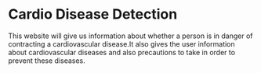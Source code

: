 # Cardio Disease Detection
This website will give us information about whether a person is in danger of contracting a cardiovascular disease.It also gives the user information about cardiovascular diseases and also precautions to take in order to prevent these diseases.

